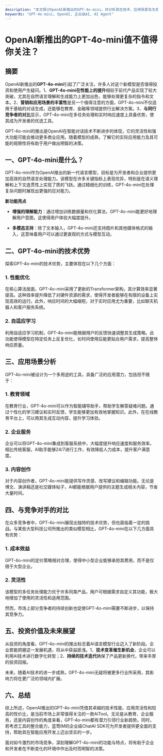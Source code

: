 ```yaml
---
description: "本文探讨OpenAI新推出的GPT-4o-mini，并分析其在技术、应用场景及与竞争对手的比较中是否值得关注。"
keywords: "GPT-4o-mini, OpenAI, 企业级AI, AI Agent"
---
```

# OpenAI新推出的GPT-4o-mini值不值得你关注？

## 摘要

OpenAI新推出的**GPT-4o-mini**引起了广泛关注，许多人对这个新模型是否值得投资和使用产生疑问。1、**GPT-4o-mini在性能上的提升**相较于前代产品实现了较大突破，尤其在自然语言理解和生成能力上更加出色，能够处理更复杂的指令和文本。2、**营销和应用场景的丰富性**是另一个值得注意的方面，GPT-4o-mini不仅适用于基础的对话生成，还能够在教育、金融等领域提供行业解决方案。3、**与同行竞争者的对比**显示，GPT-4o-mini在多任务处理和实时响应速度上具备优势，使其成为开发者的优选工具。

GPT-4o-mini的推出是OpenAI在智能对话技术不断进步的体现，它的灵活性和强大功能可能会推动更多商业应用。随着模型的成熟，了解它的实际应用能力及其可能的局限性将有助于用户做出明智的决策。

## 一、GPT-4o-mini是什么？

GPT-4o-mini作为OpenAI推出的新一代语言模型，目标是为开发者和企业提供更加高效的自然语言处理能力。该模型在许多关键指标上表现优异，特别是在语义理解和上下文连贯性上实现了质的飞跃。通过精细化的训练，GPT-4o-mini在处理复杂问题时展现出更强的应对能力。

**新功能亮点**

- **增强的理解能力**：通过增加训练数据量和优化算法，GPT-4o-mini能更好地理解用户意图，这使得用户体验大幅度提升。
  
- **多模态支持**：除了文本输入，GPT-4o-mini还支持图片和其他媒体格式的输入，这意味着用户可以通过更直观的方式与模型互动。

## 二、GPT-4o-mini的技术优势

探索GPT-4o-mini的技术优势，主要体现在以下几个方面：

### 1. 性能优化

在核心算法层面，GPT-4o-mini采用了更新的Transformer架构，其计算效率显著提高。这种效率提升降低了对硬件资源的需求，使得开发者能够在有限的设备上实现高效的运行。此外，响应时间的大幅缩短，对于实时应用尤为重要，比如聊天机器人和客户服务系统。

### 2. 自适应学习

利用自适应学习机制，GPT-4o-mini能根据用户的反馈快速调整其生成策略。此功能使得模型在特定任务上反复优化，长时间使用后能更贴合用户需求，提高整体响应质量。

## 三、应用场景分析

GPT-4o-mini被设计为一个多用途的工具，具备广泛的应用潜力，包括但不限于：

### 1. 教育领域

在教育行业，GPT-4o-mini可以作为智能辅导助手，帮助学生解答疑难问题。通过个性化的学习建议和实时反馈，学生能够更加有效地掌握知识。此外，在在线教育平台上，可以用其生成互动内容，提升学习体验。

### 2. 企业服务

企业可以将GPT-4o-mini集成到客服系统中，大幅度提升响应速度和服务效率。相比传统客服，AI助手能够24/7进行工作，有效降低人力成本，提升客户满意度。

### 3. 内容创作

对于内容创作者，GPT-4o-mini能提供写作灵感、改写建议和编辑功能。无论是博文、演讲稿还是社交媒体帖子，AI都能根据用户提供的主题生成相关内容，节省大量时间。

## 四、与竞争对手的对比

在众多竞争者中，GPT-4o-mini展现出独特的技术优势，但也面临着一定的挑战。与某些大型科技公司所推出的类似模型相比，GPT-4o-mini在以下几方面具有优势：

### 1. 成本效益

GPT-4o-mini的定价策略相对合理，使得中小型企业能够承担其费用，而不是仅限于大型企业。

### 2. 灵活性

该模型的多任务处理能力优于许多同类产品，用户可根据需求自定义其功能，极大地增加了使用的灵活性和适用范围。

然而，市场上部分竞争者的持续创新也促使GPT-4o-mini需要不断进步，以保持其竞争力。

## 五、投资价值及未来展望

从投资的角度看，GPT-4o-mini的推出标志着AI语言模型行业迈入了新阶段。企业若能把握这一发展机遇，将从中获益匪浅。1、**技术变革催生新机会**，企业可以利用AI技术进行数字化转型；2、**持续的技术迭代**确保了产品更新换代，带来丰厚的投资回报。

未来，随着AI技术的进一步成熟，GPT-4o-mini无疑将被更多行业所采用，其影响力将在更广泛的领域内扩展。

## 六、总结

综上所述，OpenAI推出的GPT-4o-mini凭借其卓越的技术性能、应用灵活性和较高的性价比，是当前市场上非常值得关注的一款AITool。无论是从教育、企业服务，还是内容创作的角度来看，GPT-4o-mini都有潜力引领行业新趋势。同时，若考虑工具的整合能力，蓝莺IM的企业级ChatAI SDK可为开发者提供更全面的支持，帮助其在智能应用开发上迈出坚实的一步。

面对如今激烈的市场竞争，深刻理解GPT-4o-mini的功能与特点，将有助于企业和开发者在不断变化的环境中作出及时而明智的决策。

